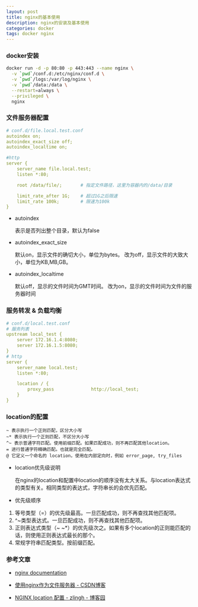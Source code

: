 ```yaml
---
layout: post
title: nginx的基本使用
description: nginx的安装及基本使用
categories: docker
tags: docker nginx
---
```


### docker安装

```sh
docker run -d -p 80:80 -p 443:443 --name nginx \
  -v `pwd`/conf.d:/etc/nginx/conf.d \
  -v `pwd`/logs:/var/log/nginx \
  -v `pwd`/data:/data \
  --restart=always \
  --privileged \
  nginx
```

### 文件服务器配置

```yml
# conf.d/file.local.test.conf
autoindex on;
autoindex_exact_size off;
autoindex_localtime on;

#http
server {
    server_name file.local.test;
    listen *:80;

    root /data/file/;       # 指定文件路径，这里为容器内的/data/目录

    limit_rate_after 1G;    # 超过1G之后限速
    limit_rate 100k;        # 限速为100k
}
```

- autoindex 

    表示是否列出整个目录，默认为false

- autoindex_exact_size 

    默认on，显示文件的确切大小，单位为bytes。
    改为off，显示文件的大致大小，单位为KB,MB,GB。

- autoindex_localtime

    默认off，显示的文件时间为GMT时间。 
    改为on，显示的文件时间为文件的服务器时间

### 服务转发 & 负载均衡

```yml
# conf.d/local.test.conf
# 服务列表
upstream local_test {
    server 172.16.1.4:8080;
    server 172.16.1.5:8080;
}
# http
server {
    server_name local.test;
    listen *:80;

    location / {
        proxy_pass              http://local_test;
    }
}
```

### location的配置

```text
~ 表示执行一个正则匹配，区分大小写
~* 表示执行一个正则匹配，不区分大小写
^~ 表示普通字符匹配。使用前缀匹配。如果匹配成功，则不再匹配其他location。
= 进行普通字符精确匹配。也就是完全匹配。
@ 它定义一个命名的 location，使用在内部定向时，例如 error_page, try_files
```

- location优先级说明

    在nginx的location和配置中location的顺序没有太大关系。与location表达式的类型有关。相同类型的表达式，字符串长的会优先匹配。

- 优先级顺序

1. 等号类型（=）的优先级最高。一旦匹配成功，则不再查找其他匹配项。
2. ^~类型表达式。一旦匹配成功，则不再查找其他匹配项。
3. 正则表达式类型（~ ~*）的优先级次之。如果有多个location的正则能匹配的话，则使用正则表达式最长的那个。
4. 常规字符串匹配类型。按前缀匹配。

### 参考文章

- [nginx documentation](http://nginx.org/en/docs/)

- [使用nginx作为文件服务器 - CSDN博客](https://blog.csdn.net/u013410747/article/details/63262561)

- [NGINX location 配置 - zlingh - 博客园](https://www.cnblogs.com/zlingh/p/6288994.html)